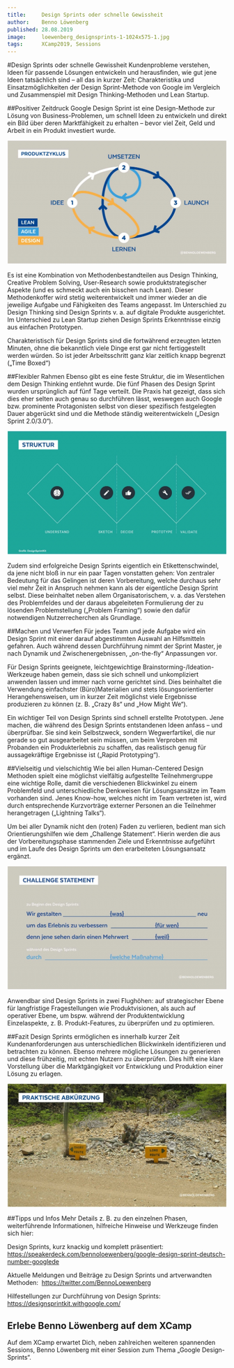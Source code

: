 ```yaml
---
title:     Design Sprints oder schnelle Gewissheit
author:    Benno Löwenberg
published: 28.08.2019
image:     loewenberg_designsprints-1-1024x575-1.jpg
tags:      XCamp2019, Sessions
---
```


#Design Sprints oder schnelle Gewissheit
Kundenprobleme verstehen, Ideen für passende Lösungen entwickeln und herausfinden, wie gut jene Ideen tatsächlich sind – all das in kurzer Zeit: Charakteristika und Einsatzmöglichkeiten der Design Sprint-Methode von Google im Vergleich und Zusammenspiel mit Design Thinking-Methoden und Lean Startup.

##Positiver Zeitdruck
Google Design Sprint ist eine Design-Methode zur Lösung von Business-Problemen, um schnell Ideen zu entwickeln und direkt ein Bild über deren Marktfähigkeit zu erhalten – bevor viel Zeit, Geld und Arbeit in ein Produkt investiert wurde.

![Designsprints](loewenberg_designsprints-1-1024x575-1.jpg)

Es ist eine Kombination von Methodenbestandteilen aus Design Thinking, Creative Problem Solving, User-Research sowie produktstrategischer Aspekte (und es schmeckt auch ein bisschen nach Lean). Dieser Methodenkoffer wird stetig weiterentwickelt und immer wieder an die jeweilige Aufgabe und Fähigkeiten des Teams angepasst. Im Unterschied zu Design Thinking sind Design Sprints v. a. auf digitale Produkte ausgerichtet. Im Unterschied zu Lean Startup ziehen Design Sprints Erkenntnisse einzig aus einfachen Prototypen.

Charakteristisch für Design Sprints sind die fortwährend erzeugten letzten Minuten, ohne die bekanntlich viele Dinge erst gar nicht fertiggestellt werden würden. So ist jeder Arbeitsschritt ganz klar zeitlich knapp begrenzt („Time Boxed“)

##Flexibler Rahmen
Ebenso gibt es eine feste Struktur, die im Wesentlichen dem Design Thinking entlehnt wurde. Die fünf Phasen des Design Sprint wurden ursprünglich auf fünf Tage verteilt. Die Praxis hat gezeigt, dass sich dies eher selten auch genau so durchführen lässt, weswegen auch Google bzw. prominente Protagonisten selbst von dieser spezifisch festgelegten Dauer abgerückt sind und die Methode ständig weiterentwickeln („Design Sprint 2.0/3.0“).

![Designsprints](loewenberg_designsprints-2-1024x575-1-1024x575.jpg) 

Zudem sind erfolgreiche Design Sprints eigentlich ein Etikettenschwindel, da jene nicht bloß in nur ein paar Tagen vonstatten gehen: Von zentraler Bedeutung für das Gelingen ist deren Vorbereitung, welche durchaus sehr viel mehr Zeit in Anspruch nehmen kann als der eigentliche Design Sprint selbst. Diese beinhaltet neben allem Organisatorischem, v. a. das Verstehen des Problemfeldes und der daraus abgeleiteten Formulierung der zu lösenden Problemstellung („Problem Framing“) sowie den dafür notwendigen Nutzerrecherchen als Grundlage.

##Machen und Verwerfen
Für jedes Team und jede Aufgabe wird ein Design Sprint mit einer darauf abgestimmten Auswahl an Hilfsmitteln gefahren. Auch während dessen Durchführung nimmt der Sprint Master, je nach Dynamik und Zwischenergebnissen, „on-the-fly“ Anpassungen vor.

Für Design Sprints geeignete, leichtgewichtige Brainstorming-/Ideation-Werkzeuge haben gemein, dass sie sich schnell und unkompliziert anwenden lassen und immer nach vorne gerichtet sind. Dies beinhaltet die Verwendung einfachster (Büro)Materialien und stets lösungsorientierter Herangehensweisen, um in kurzer Zeit möglichst viele Ergebnisse produzieren zu können (z. B. „Crazy 8s“ und „How Might We“).

Ein wichtiger Teil von Design Sprints sind schnell erstellte Prototypen. Jene machen, die während des Design Sprints entstandenen Ideen anfass – und überprüfbar. Sie sind kein Selbstzweck, sondern Wegwerfartikel, die nur gerade so gut ausgearbeitet sein müssen, um beim Verproben mit Probanden ein Produkterlebnis zu schaffen, das realistisch genug für aussagekräftige Ergebnisse ist („Rapid Prototyping“).

##Vielseitig und vielschichtig
Wie bei allen Human-Centered Design Methoden spielt eine möglichst vielfältig aufgestellte Teilnehmergruppe eine wichtige Rolle, damit die verschiedenen Blickwinkel zu einem Problemfeld und unterschiedliche Denkweisen für Lösungsansätze im Team vorhanden sind. Jenes Know-how, welches nicht im Team vertreten ist, wird durch entsprechende Kurzvorträge externer Personen an die Teilnehmer herangetragen („Lightning Talks“).

Um bei aller Dynamik nicht den (roten) Faden zu verlieren, bedient man sich Orientierungshilfen wie dem „Challenge Statement“. Hierin werden die aus der Vorbereitungsphase stammenden Ziele und Erkenntnisse aufgeführt und im Laufe des Design Sprints um den erarbeiteten Lösungsansatz ergänzt.

![Designsprints](loewenberg_designsprints-3-1024x575-1-1024x575.jpg)

Anwendbar sind Design Sprints in zwei Flughöhen: auf strategischer Ebene für langfristige Fragestellungen wie Produktvisionen, als auch auf operativer Ebene, um bspw. während der Produktentwicklung Einzelaspekte, z. B. Produkt-Features, zu überprüfen und zu optimieren.

##Fazit
Design Sprints ermöglichen es innerhalb kurzer Zeit Kundenanforderungen aus unterschiedlichen Blickwinkeln identifizieren und betrachten zu können. Ebenso mehrere mögliche Lösungen zu generieren und diese frühzeitig, mit echten Nutzern zu überprüfen. Dies hilft eine klare Vorstellung über die Marktgängigkeit vor Entwicklung und Produktion einer Lösung zu erlagen.

![Designsprints](loewenberg_designsprints-4-1024x575-1-1024x575.jpg)

##Tipps und Infos
Mehr Details z. B. zu den einzelnen Phasen, weiterführende Informationen, hilfreiche Hinweise und Werkzeuge finden sich hier:

Design Sprints, kurz knackig und komplett präsentiert:  https://speakerdeck.com/bennoloewenberg/google-design-sprint-deutsch-number-googlede

Aktuelle Meldungen und Beiträge zu Design Sprints und artverwandten Methoden:  https://twitter.com/BennoLoewenberg

Hilfestellungen zur Durchführung von Design Sprints: https://designsprintkit.withgoogle.com/

## Erlebe Benno Löwenberg auf dem XCamp
Auf dem XCamp erwartet Dich, neben zahlreichen weiteren spannenden Sessions, Benno Löwenberg mit einer Session zum Thema „Google Design-Sprints“.


